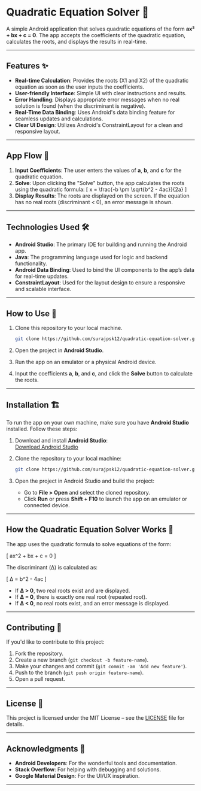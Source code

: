 # Quadratic Equation Solver 📐

A simple Android application that solves quadratic equations of the form **ax² + bx + c = 0**. The app accepts the coefficients of the quadratic equation, calculates the roots, and displays the results in real-time.

---

## Features ✨

- **Real-time Calculation**: Provides the roots (X1 and X2) of the quadratic equation as soon as the user inputs the coefficients.
- **User-friendly Interface**: Simple UI with clear instructions and results.
- **Error Handling**: Displays appropriate error messages when no real solution is found (when the discriminant is negative).
- **Real-Time Data Binding**: Uses Android's data binding feature for seamless updates and calculations.
- **Clear UI Design**: Utilizes Android's ConstraintLayout for a clean and responsive layout.

---

## App Flow 🔄

1. **Input Coefficients**: The user enters the values of **a**, **b**, and **c** for the quadratic equation.
2. **Solve**: Upon clicking the "Solve" button, the app calculates the roots using the quadratic formula:
   \[
   x = \frac{-b \pm \sqrt{b^2 - 4ac}}{2a}
   \]
3. **Display Results**: The roots are displayed on the screen. If the equation has no real roots (discriminant < 0), an error message is shown.

---

## Technologies Used 🛠️

- **Android Studio**: The primary IDE for building and running the Android app.
- **Java**: The programming language used for logic and backend functionality.
- **Android Data Binding**: Used to bind the UI components to the app’s data for real-time updates.
- **ConstraintLayout**: Used for the layout design to ensure a responsive and scalable interface.

---


## How to Use 📲

1. Clone this repository to your local machine.
   ```bash
   git clone https://github.com/surajpsk12/quadratic-equation-solver.git
   ```

2. Open the project in **Android Studio**.

3. Run the app on an emulator or a physical Android device.

4. Input the coefficients **a**, **b**, and **c**, and click the **Solve** button to calculate the roots.

---

## Installation 🏗️

To run the app on your own machine, make sure you have **Android Studio** installed. Follow these steps:

1. Download and install **Android Studio**:  
   [Download Android Studio](https://developer.android.com/studio)

2. Clone the repository to your local machine:
   ```bash
   git clone https://github.com/surajpsk12/quadratic-equation-solver.git
   ```

3. Open the project in Android Studio and build the project:
   - Go to **File > Open** and select the cloned repository.
   - Click **Run** or press **Shift + F10** to launch the app on an emulator or connected device.

---

## How the Quadratic Equation Solver Works 🧮

The app uses the quadratic formula to solve equations of the form:

\[
ax^2 + bx + c = 0
\]

The discriminant (Δ) is calculated as:

\[
Δ = b^2 - 4ac
\]

- If **Δ > 0**, two real roots exist and are displayed.
- If **Δ = 0**, there is exactly one real root (repeated root).
- If **Δ < 0**, no real roots exist, and an error message is displayed.

---

## Contributing 🤝

If you'd like to contribute to this project:

1. Fork the repository.
2. Create a new branch (`git checkout -b feature-name`).
3. Make your changes and commit (`git commit -am 'Add new feature'`).
4. Push to the branch (`git push origin feature-name`).
5. Open a pull request.

---

## License 📄

This project is licensed under the MIT License – see the [LICENSE](LICENSE) file for details.

---

## Acknowledgments 🙏

- **Android Developers**: For the wonderful tools and documentation.
- **Stack Overflow**: For helping with debugging and solutions.
- **Google Material Design**: For the UI/UX inspiration.

---

